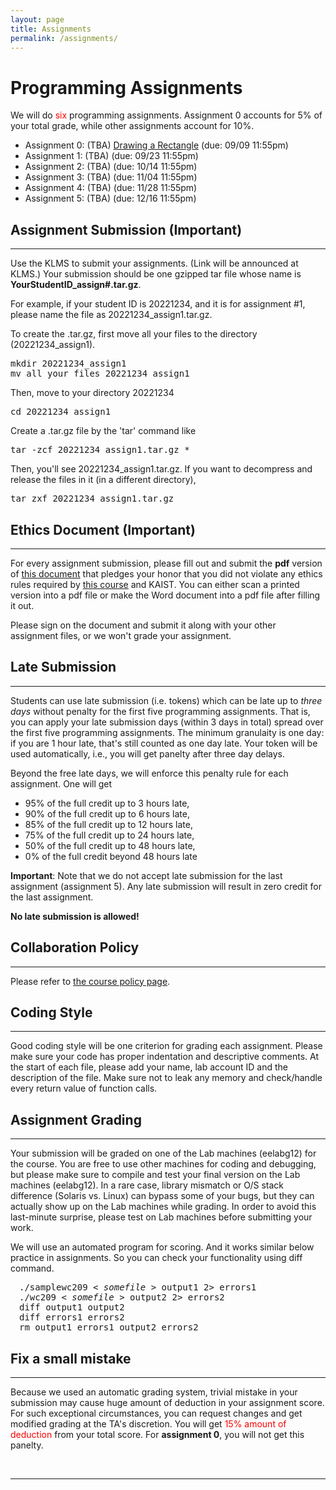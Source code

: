 ```yaml
---
layout: page
title: Assignments
permalink: /assignments/
---
```


<h1> Programming Assignments </h1>

<p>
We will do <font color="#FF0000">six</font> programming
assignments. Assignment 0 accounts for 5% of your total grade, while other
assignments account for 10%.
</p>

<ul>
<li> Assignment 0: (TBA)
<a href="assignment0/index.html"> Drawing a Rectangle</a> (due: 09/09 11:55pm)
</li>
<li> Assignment 1: (TBA)
<!--<a href="assignment1/index.html"> A Word Counting Program</a>-->
(due: 09/23 11:55pm) </li>
<li> Assignment 2: (TBA)
<!-- <a href="assignment2/index.html"> String Manipulation </a>  -->
(due: 10/14 11:55pm) </li>
<li> Assignment 3: (TBA)
<!-- <a href="assignment3/index.html"> Customer Management Table </a>  -->
(due: 11/04 11:55pm) </li>
<li> Assignment 4: (TBA)
<!-- <a href="assignment4/index.html"> Assembly Language Programming</a>  -->
(due: 11/28 11:55pm) </li>
<li> Assignment 5: (TBA)
<!-- <a href="assignment5/index.html">Unix Shell Assignment</a>  -->
(due: 12/16 11:55pm) </li>
</ul>


<h2> Assignment Submission (Important) </h2>
<hr>

<p>
Use the KLMS to submit your
assignments. (Link will be announced at KLMS.) Your submission should be one gzipped tar file whose name is <b>YourStudentID_assign#.tar.gz</b>.

For example, if your student ID is 20221234, and it is for assignment #1,
please name the file as 20221234_assign1.tar.gz.

</p><p>
To create the .tar.gz, first move all your files to the directory (20221234_assign1).
</p>

<p>
<pre class="ui message">
mkdir 20221234_assign1
mv all_your_files 20221234_assign1
</pre>

</p><p>
Then, move to your directory 20221234

</p>
<pre class="ui message">
cd 20221234_assign1
</pre>

<p>
Create a .tar.gz file by the 'tar' command like

</p><p>
<pre class="ui message">
tar -zcf 20221234_assign1.tar.gz *
</pre>

</p><p>
Then, you'll see  20221234_assign1.tar.gz. If you want to decompress and release the files in it (in a different directory),

</p>
<pre class="ui message">
tar zxf 20221234_assign1.tar.gz
</pre>

<h2> Ethics Document (Important) </h2>
<hr>

<p>
For every assignment submission, please fill out and submit
the <b>pdf</b> version of <a href="../assignments/EthicsOath.docx">this
document</a> that pledges your honor that you did not violate any
ethics rules required by <a href="../policy">this course</a> and
KAIST.  You can either scan a printed version into a pdf file or make
the Word document into a pdf file after filling it out.

</p><p>
Please sign on the document and submit it along with your other
assignment files, or we won't grade your assignment.


</p><h2> Late Submission </h2>
<hr>
<p>
Students can use late submission (i.e. tokens) which can be late up
to <i>three days</i> without penalty for the first five programming
assignments. That is, you can apply your late submission days (within
3 days in total) spread over the first five programming
assignments. The minimum granulaity is one day: if you are 1 hour
late, that's still counted as one day late. Your token will be used
automatically, i.e., you will get panelty after three day delays.

Beyond the free late days, we will enforce this penalty rule for each
assignment. One will get
</p><ul>
<li> 95% of the full credit up to 3 hours late,
</li><li> 90% of the full credit up to 6 hours late,
</li><li> 85% of the full credit up to 12 hours late,
</li><li> 75% of the full credit up to 24 hours late,
</li><li> 50% of the full credit up to 48 hours late,
</li><li>  0% of the full credit beyond 48 hours late
</li></ul>

<p> <b>Important</b>: Note that we do not accept late submission for the last
assignment (assignment 5). Any late submission will result in zero credit for
the last assignment.
</p>

<p><b>No late submission is allowed!</b></p>

<h2> Collaboration Policy </h2>
<hr>

<p>
Please refer to <a href="../policy">the course policy page</a>.


</p><h2> Coding Style </h2>
<hr>

<p>
Good coding style will be one criterion for grading each
assignment. Please make sure your code has proper indentation and
descriptive comments. At the start of each file, please add your name,
lab account ID and the description of the file. Make sure not to leak
any memory and check/handle every return value of function calls.
</p>

<h2> Assignment Grading </h2>
<hr>

<p>
Your submission will be graded on one of the Lab machines (eelabg12) for the
course. You are free to use other machines for coding and debugging,
but please make sure to compile and test your final version on the Lab
machines (eelabg12). In a rare case, library mismatch or O/S stack difference
(Solaris vs. Linux) can bypass some of your bugs, but they can
actually show up on the Lab machines while grading. In order to avoid
this last-minute surprise, please test on Lab machines before
submitting your work.
</p>
<p>We will use an automated program for scoring.
And it works similar below practice in assignments.
So you can check your functionality using diff command.</p>

<div class="ui message" style="margin-left:1em;"><pre>./samplewc209 &lt; <em>somefile</em> &gt; output1 2&gt; errors1
./wc209 &lt; <em>somefile</em> &gt; output2 2&gt; errors2
diff output1 output2
diff errors1 errors2
rm output1 errors1 output2 errors2</pre>
</div> 

<h2> Fix a small mistake </h2>
<hr>

<p>
Because we used an automatic grading system, trivial mistake in your submission
may cause huge amount of deduction in your assignment score.  For such
exceptional circumstances, you can request changes and get modified grading at
the TA's discretion.  You will get <font color="#FF0000">15% amount of
deduction</font> from your total score. For <b>assignment 0</b>, you will not
get this panelty. 
</p>
<br>

<hr>

<script src="{{ "/vendor/moment.min.js" | relative_url }}"></script>
<script src="{{ "/vendor/ee209_assignment.js" | relative_url }}"></script>
